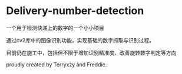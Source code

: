 # Delivery-number-detection

一个用于检测快递上的数字的一个小小项目

通过cv2库中的图像识别功能，实现基础的数字抓取与识别过程。

目前仍在施工中，包括但不限于增加识别精准度、改善旋转数字判定等方向

proudly created by Terryxzy and Freddie.
